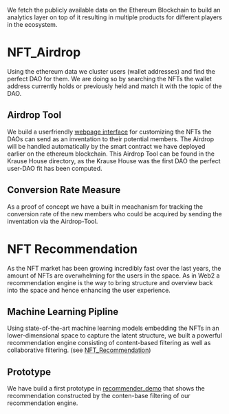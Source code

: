 
We fetch the publicly available data on the Ethereum Blockchain to build an analytics layer on top of it resulting in multiple products for different players in the ecosystem.

# NFT_Airdrop
Using the ethereum data we cluster users (wallet addresses) and find the perfect DAO for them. We are doing so by searching the NFTs the wallet address currently holds or previously held and match it with the topic of the DAO.

## Airdrop Tool
We build a userfriendly [webpage interface](https://github.com/dustin-kl/MIT-Analytics/tree/master/NFT_Airdrop/KrauseHouse/krause_airdrop_app) for customizing the NFTs the DAOs can send as an inventation to their potential members.
The Airdrop will be handled automatically by the smart contract we have deployed earlier on the ethereum blockchain.
This Airdrop Tool can be found in the Krause House directory, as the Krause House was the first DAO the perfect user-DAO fit has been computed.

## Conversion Rate Measure
As a proof of concept we have a built in meachanism for tracking the conversion rate of the new members who could be acquired by sending the inventation via the Airdrop-Tool.


# NFT Recommendation
As the NFT market has been growing incredibly fast over the last years, the amount of NFTs are overwhelming for the users in the space. As in Web2 a recommendation engine is the way to bring structure and overview back into the space and hence enhancing the user experience.

## Machine Learning Pipline
Using state-of-the-art machine learning models embedding the NFTs in an lower-dimensional space to capture the latent structure, we built a powerful recommendation engine consisting of content-based filtering as well as collaborative filtering. (see [NFT_Recommendation](https://github.com/dustin-kl/MIT-Analytics/tree/master/NFT_Recommendation))

## Prototype
We have build a first prototype in [recommender_demo](https://github.com/dustin-kl/MIT-Analytics/tree/master/NFT_Recommendation/recommender_demo) that shows the recommendation constructed by the conten-base filtering of our recommendation engine.
